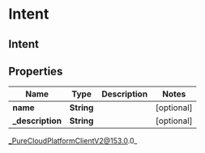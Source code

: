 # Intent

## Intent

## Properties

|Name | Type | Description | Notes|
|------------ | ------------- | ------------- | -------------|
| **name** | **String** |  | [optional] |
| **_description** | **String** |  | [optional] |



_PureCloudPlatformClientV2@153.0.0_
